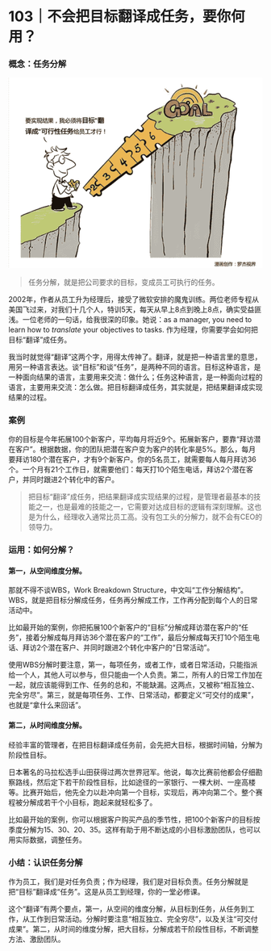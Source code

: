 # 103｜不会把目标翻译成任务，要你何用？

### 概念：任务分解

![](img/d352ee3c691f0ce577564fedc967857a.jpg)

> 任务分解，就是把公司要求的目标，变成员工可执行的任务。

2002年，作者从员工升为经理后，接受了微软安排的魔鬼训练。两位老师专程从美国飞过来，对我们十几个人，特训5天，每天从早上8点到晚上8点，确实受益匪浅。一位老师的一句话，给我很深的印象。她说：as a manager, you need to learn how to *translate* your objectives to tasks. 作为经理，你需要学会如何把目标“翻译”成任务。

我当时就觉得“翻译”这两个字，用得太传神了。翻译，就是把一种语言里的意思，用另一种语言表达。谈“目标”和谈“任务”，是两种不同的语言。目标这种语言，是一种面向结果的语言，主要用来交流：做什么；任务这种语言，是一种面向过程的语言，主要用来交流：怎么做。把目标翻译成任务，其实就是，把结果翻译成实现结果的过程。

### 案例

你的目标是今年拓展100个新客户，平均每月将近9个。拓展新客户，要靠“拜访潜在客户”。根据数据，你的团队把潜在客户变为客户的转化率是5%。那么，每月要拜访180个潜在客户，才有9个新客户。你的5名员工，就需要每人每月拜访36个。一个月有21个工作日，就需要他们：每天打10个陌生电话，拜访2个潜在客户，并同时跟进2个转化中的客户。

> 把目标“翻译”成任务，把结果翻译成实现结果的过程，是管理者最基本的技能之一，也是最难的技能之一，它需要对达成目标的逻辑有深刻理解。这也是为什么，经理收入通常比员工高。没有包工头的分解力，就不会有CEO的领导力。

### 运用：如何分解？

#### 第一，从空间维度分解。

那就不得不谈WBS，Work Breakdown Structure，中文叫“工作分解结构”。WBS，就是把目标分解成任务，任务再分解成工作，工作再分配到每个人的日常活动中。

比如最开始的案例，你把拓展100个新客户的“目标”分解成拜访潜在客户的“任务”，接着分解成每月拜访36个潜在客户的“工作”，最后分解成每天打10个陌生电话、拜访2个潜在客户、并同时跟进2个转化中客户的“日常活动”。

使用WBS分解时要注意，第一，每项任务，或者工作，或者日常活动，只能指派给一个人，其他人可以参与，但只能由一个人负责。第二，所有人的日常工作加在一起，就应该能得到工作、任务的总和，不能缺漏。这两点，又被称“相互独立、完全穷尽”。第三，就是每项任务、工作、日常活动，都要定义“可交付的成果”，也就是“拿什么来回话”。

#### 第二，从时间维度分解。

经验丰富的管理者，在把目标翻译成任务前，会先把大目标，根据时间轴，分解为阶段性目标。

日本著名的马拉松选手山田获得过两次世界冠军。他说，每次比赛前他都会仔细勘察路线，然后定下若干阶段性目标，比如途径的一家银行、一棵大树、一座高楼等。比赛开始后，他先全力以赴冲向第一个目标，实现后，再冲向第二个。整个赛程被分解成若干个小目标，跑起来就轻松多了。

比如最开始的案例，你可以根据客户购买产品的季节性，把100个新客户的目标按季度分解为15、30、20、35。这样有助于用不断达成的小目标激励团队，也可以用实际数据，调整任务。

### 小结：认识任务分解

作为员工，我们是对任务负责；作为经理，我们是对目标负责。任务分解就是把“目标”翻译成“任务”。这是从员工到经理，你的一堂必修课。

这个“翻译”有两个要点，第一，从空间的维度分解，从目标到任务，从任务到工作，从工作到日常活动。分解时要注意“相互独立、完全穷尽”，以及关注“可交付成果”。第二，从时间的维度分解，把大目标，分解成若干阶段性目标，不断调整方法、激励团队。